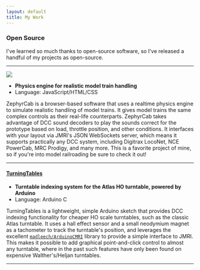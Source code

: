 ```yaml
---
layout: default
title: My Work
---
```


### Open Source

I've learned so much thanks to open-source software, so I've released a handful of my projects as open-source.

---

[![](https://camo.githubusercontent.com/38b31a4c0b4e08aa0b236da0d82ec15e44ea2589/687474703a2f2f692e696d6775722e636f6d2f6e3037787874492e706e67)](https://github.com/k4kfh/ZephyrCab)

- **Physics engine for realistic model train handling**
- Language: JavaScript/HTML/CSS

ZephyrCab is a browser-based software that uses a realtime physics engine to simulate realistic handling of model trains. It gives model trains the same complex controls as their real-life counterparts. ZephyrCab takes advantage of DCC sound decoders to play the sounds correct for the prototype based  on load, throttle position, and other conditions. It interfaces with your layout via JMRI's JSON WebSockets server, which means it supports practically any DCC system, including Digitrax LocoNet, NCE PowerCab, MRC Prodigy, and many more. This is a favorite project of mine, so if you're into model railroading be sure to check it out!

---

#### [TurningTables](https://github.com/k4kfh/turningTables)

- **Turntable indexing system for the Atlas HO turntable, powered by Arduino**
- Language: Arduino C

TurningTables is a lightweight, simple Arduino sketch that provides DCC indexing functionality for cheaper HO scale turntables, such as the classic Atlas turntable. It uses a hall effect sensor and a small neodymium magnet as a tachometer to track the turntable's position, and leverages the excellent [``madleech/ArduinoCMRI``](https://github.com/madleech/ArduinoCMRI) library to provide a simple interface to JMRI. This makes it possible to add graphical point-and-click control to almost any turntable, where in the past such features have only been found on expensive Walther's/Heljan turntables.

---